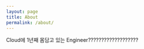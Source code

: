 ```yaml
---
layout: page
title: About
permalink: /about/
---
```


Cloud에 1년째 몸담고 있는 Engineer???????????????????

